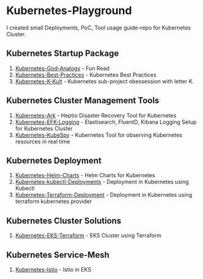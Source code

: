 # Kubernetes-Playground

I created small Deployments, PoC, Tool usage guide-repo for Kubernetes Cluster.

## Kubernetes Startup Package

01. [Kubernetes-God-Analogy](https://github.com/sandeeplamb/God-Uses-Kubernetes) - Fun Read
02. [Kubernetes-Best-Practices](https://github.com/sandeeplamb/kubernetes-best-practises) - Kubernetes Best Practices
03. [Kubernetes-K-Kult](https://github.com/sandeeplamb/kubernetes-k-kult) - Kubernetes sub-project obessession with letter K.

## Kubernetes Cluster Management Tools

01. [Kubernetes-Ark](https://github.com/sandeeplamb/kubernetes-ark) - Heptio Disaster Recovery Tool for Kubernetes
02. [Kubernetes-EFK-Logging](https://github.com/sandeeplamb/kubernetes-efk) - Elastisearch, FluentD, Kibana Logging Setup for Kubernetes Cluster
03. [Kubernetes-KubeSpy](https://github.com/sandeeplamb/KubeSpy) - Kubernetes Tool for observing Kubernetes resources in real time

## Kubernetes Deployment
01. [Kubernetes-Helm-Charts](https://github.com/sandeeplamb/kubernetes-helm) - Helm Charts for Kubernetes
02. [Kubernetes-kubectl-Deployments]() - Deployment in Kubernetes using Kubectl
03. [Kubernetes-Terraform-Deployment](https://github.com/sandeeplamb/kubernetes-terraform) - Deployment in Kubernetes using terraform kubernetes provider

## Kubernetes Cluster Solutions

01. [Kubernetes-EKS-Terraform](https://github.com/sandeeplamb/kubernetes-eks) - EKS Cluster using Terraform

## Kubernetes Service-Mesh

01. [Kubernetes-Istio](https://github.com/sandeeplamb/kubernetes-istio) - Istio in EKS